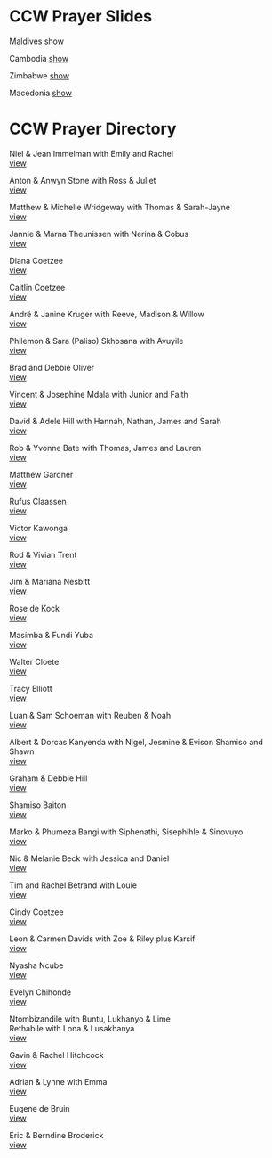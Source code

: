 # CCW Prayer Slides

Maldives [show](http://kyk.kiekies.net/?src=https://ccwaterkloof.github.io/prayer/slides/maldives.md)

Cambodia [show](http://kyk.kiekies.net/?src=https://ccwaterkloof.github.io/prayer/slides/cambodia.md)

Zimbabwe [show](http://kyk.kiekies.net/?src=https://ccwaterkloof.github.io/prayer/slides/zimbabwe.md)

Macedonia [show](http://kyk.kiekies.net/?src=https://ccwaterkloof.github.io/prayer/slides/macedonia.md)

# CCW Prayer Directory

Niel &amp; Jean Immelman with Emily and Rachel  
[view](/directory/immelman.jpg)  

Anton &amp; Anwyn Stone with Ross &amp; Juliet  
[view](/directory/stone.jpg)  

Matthew &amp; Michelle Wridgeway with Thomas &amp; Sarah-Jayne  
[view](/directory/wridgway.jpg)  

Jannie &amp; Marna Theunissen with Nerina &amp; Cobus  
[view](/directory/theunissen.jpg)  

Diana Coetzee  
[view](/directory/coetzeediana.jpg)  

Caitlin Coetzee  
[view](/directory/coetzeecaitlin.jpg)  

Andr&eacute; &amp; Janine Kruger with Reeve, Madison &amp; Willow  
[view](/directory/kruger.jpg)  

Philemon &amp; Sara (Paliso) Skhosana with Avuyile  
[view](/directory/sikhosana.jpg)  

Brad and Debbie Oliver  
[view](/directory/oliver.jpg)  

Vincent &amp; Josephine Mdala with Junior and Faith  
[view](/directory/mdala.jpg)  

David &amp; Adele Hill with Hannah, Nathan, James and Sarah  
[view](/directory/hill.jpg)  

Rob &amp; Yvonne Bate with Thomas, James and Lauren  
[view](/directory/bate.jpg)  

Matthew Gardner  
[view](/directory/matthew.jpg)  

Rufus Claassen  
[view](/directory/claassen.jpg)  

Victor Kawonga  
[view](/directory/victor.jpg)  

Rod &amp; Vivian Trent  
[view](/directory/trent.jpg)  

Jim &amp; Mariana Nesbitt  
[view](/directory/nesbitt.jpg)  

Rose de Kock  
[view](/directory/dekockrose.jpg)  

Masimba &amp; Fundi Yuba  
[view](/directory/yuba.jpg)  

Walter Cloete  
[view](/directory/walter.jpg)  

Tracy Elliott  
[view](/directory/elliot.jpg)  

Luan &amp; Sam Schoeman with Reuben &amp; Noah  
[view](/directory/schoeman.jpg)  

Albert &amp; Dorcas Kanyenda with Nigel, Jesmine &amp; Evison Shamiso and Shawn  
[view](/directory/kayendaclan.jpg)  

Graham &amp; Debbie Hill  
[view](/directory/hillsnr.jpg)  

Shamiso Baiton  
[view](/directory/shamiso.jpg)  

Marko &amp; Phumeza Bangi with Siphenathi, Sisephihle &amp; Sinovuyo  
[view](/directory/bangi.jpg)  

Nic &amp; Melanie Beck with Jessica and Daniel  
[view](/directory/beck.jpg)  

Tim and Rachel Betrand with Louie  
[view](/directory/bertrand.jpg)  

Cindy Coetzee  
[view](/directory/cindy.jpg)  

Leon &amp; Carmen Davids with Zoe &amp; Riley plus Karsif  
[view](/directory/davids.jpg)  

Nyasha Ncube  
[view](/directory/nyasha.jpg)  

Evelyn Chihonde  
[view](/directory/evelyn.jpg)  

Ntombizandile with Buntu, Lukhanyo &amp; Lime  
Rethabile with Lona &amp; Lusakhanya  
[view](/directory/rethabile.jpg)  

Gavin &amp; Rachel Hitchcock  
[view](/directory/hitchcock.jpg)  

Adrian &amp; Lynne  with Emma  
[view](/directory/adrian.jpg)  

Eugene de Bruin  
[view](/directory/eugene.jpg)  

Eric &amp; Berndine Broderick  
[view](/directory/broderick.jpg)


